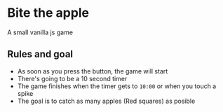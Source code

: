 # Bite the apple
A small vanilla js game

## Rules and goal
+ As soon as you press the button, the game will start
+ There's going to be a 10 second timer
+ The game finishes when the timer gets to `10:00` or when you touch a spike
+ The goal is to catch as many apples (Red squares) as posible
